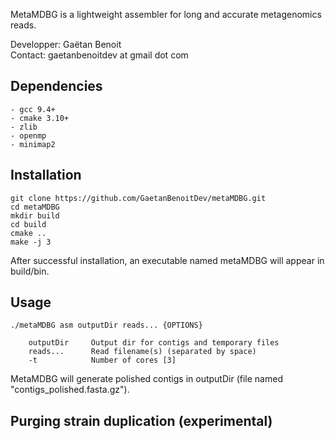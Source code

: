 MetaMDBG is a lightweight assembler for long and accurate metagenomics reads.

Developper: Gaëtan Benoit  
Contact: gaetanbenoitdev at gmail dot com

## Dependencies

```
- gcc 9.4+
- cmake 3.10+
- zlib
- openmp
- minimap2
```

## Installation

```
git clone https://github.com/GaetanBenoitDev/metaMDBG.git
cd metaMDBG
mkdir build
cd build
cmake ..
make -j 3
```

After successful installation, an executable named metaMDBG will appear in build/bin.


## Usage

```
./metaMDBG asm outputDir reads... {OPTIONS}

	outputDir     Output dir for contigs and temporary files
	reads...      Read filename(s) (separated by space)
	-t            Number of cores [3]
```

MetaMDBG will generate polished contigs in outputDir (file named "contigs_polished.fasta.gz").

## Purging strain duplication (experimental)

